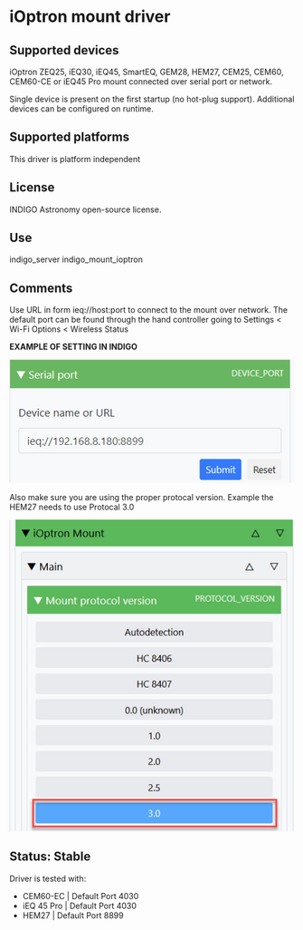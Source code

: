 # iOptron mount driver

## Supported devices

iOptron ZEQ25, iEQ30, iEQ45, SmartEQ, GEM28, HEM27, CEM25, CEM60, CEM60-CE or iEQ45 Pro mount connected over serial port or network.

Single device is present on the first startup (no hot-plug support). Additional devices can be configured on runtime.

## Supported platforms

This driver is platform independent

## License

INDIGO Astronomy open-source license.

## Use

indigo_server indigo_mount_ioptron

## Comments

Use URL in form ieq://host:port to connect to the mount over network. The default port can be found through the hand controller going to Settings < Wi-Fi Options < Wireless Status

**EXAMPLE OF SETTING IN INDIGO**

![Alt text](ioptronsettings.jpg)

Also make sure you are using the proper protocal version. Example the HEM27 needs to use Protocal 3.0

![Alt text](ioptronprotocal.jpg)

## Status: Stable

Driver is tested with:
* CEM60-EC | Default Port 4030
* iEQ 45 Pro | Default Port 4030
* HEM27 | Default Port 8899